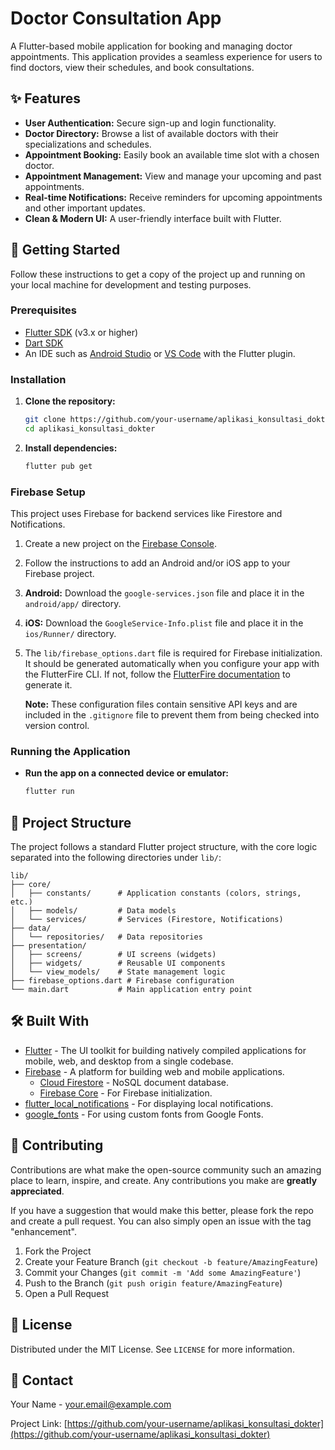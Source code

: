 # Doctor Consultation App

A Flutter-based mobile application for booking and managing doctor appointments. This application provides a seamless experience for users to find doctors, view their schedules, and book consultations.

## ✨ Features

- **User Authentication:** Secure sign-up and login functionality.
- **Doctor Directory:** Browse a list of available doctors with their specializations and schedules.
- **Appointment Booking:** Easily book an available time slot with a chosen doctor.
- **Appointment Management:** View and manage your upcoming and past appointments.
- **Real-time Notifications:** Receive reminders for upcoming appointments and other important updates.
- **Clean & Modern UI:** A user-friendly interface built with Flutter.

## 🚀 Getting Started

Follow these instructions to get a copy of the project up and running on your local machine for development and testing purposes.

### Prerequisites

- [Flutter SDK](https://flutter.dev/docs/get-started/install) (v3.x or higher)
- [Dart SDK](https://dart.dev/get-dart)
- An IDE such as [Android Studio](https://developer.android.com/studio) or [VS Code](https://code.visualstudio.com/) with the Flutter plugin.

### Installation

1.  **Clone the repository:**
    ```sh
    git clone https://github.com/your-username/aplikasi_konsultasi_dokter.git
    cd aplikasi_konsultasi_dokter
    ```

2.  **Install dependencies:**
    ```sh
    flutter pub get
    ```

### Firebase Setup

This project uses Firebase for backend services like Firestore and Notifications.

1.  Create a new project on the [Firebase Console](https://console.firebase.google.com/).
2.  Follow the instructions to add an Android and/or iOS app to your Firebase project.
3.  **Android:** Download the `google-services.json` file and place it in the `android/app/` directory.
4.  **iOS:** Download the `GoogleService-Info.plist` file and place it in the `ios/Runner/` directory.
5.  The `lib/firebase_options.dart` file is required for Firebase initialization. It should be generated automatically when you configure your app with the FlutterFire CLI. If not, follow the [FlutterFire documentation](https://firebase.flutter.dev/docs/overview#initialization) to generate it.

    **Note:** These configuration files contain sensitive API keys and are included in the `.gitignore` file to prevent them from being checked into version control.

### Running the Application

- **Run the app on a connected device or emulator:**
  ```sh
  flutter run
  ```

## 📂 Project Structure

The project follows a standard Flutter project structure, with the core logic separated into the following directories under `lib/`:

```
lib/
├── core/
│   ├── constants/      # Application constants (colors, strings, etc.)
│   ├── models/         # Data models
│   └── services/       # Services (Firestore, Notifications)
├── data/
│   └── repositories/   # Data repositories
├── presentation/
│   ├── screens/        # UI screens (widgets)
│   ├── widgets/        # Reusable UI components
│   └── view_models/    # State management logic
├── firebase_options.dart # Firebase configuration
└── main.dart           # Main application entry point
```

## 🛠️ Built With

- [Flutter](https://flutter.dev/) - The UI toolkit for building natively compiled applications for mobile, web, and desktop from a single codebase.
- [Firebase](https://firebase.google.com/) - A platform for building web and mobile applications.
  - [Cloud Firestore](https://firebase.google.com/products/firestore) - NoSQL document database.
  - [Firebase Core](https://firebase.google.com/products/cloud-messaging) - For Firebase initialization.
- [flutter_local_notifications](https://pub.dev/packages/flutter_local_notifications) - For displaying local notifications.
- [google_fonts](https://pub.dev/packages/google_fonts) - For using custom fonts from Google Fonts.

## 🤝 Contributing

Contributions are what make the open-source community such an amazing place to learn, inspire, and create. Any contributions you make are **greatly appreciated**.

If you have a suggestion that would make this better, please fork the repo and create a pull request. You can also simply open an issue with the tag "enhancement".

1.  Fork the Project
2.  Create your Feature Branch (`git checkout -b feature/AmazingFeature`)
3.  Commit your Changes (`git commit -m 'Add some AmazingFeature'`)
4.  Push to the Branch (`git push origin feature/AmazingFeature`)
5.  Open a Pull Request

## 📄 License

Distributed under the MIT License. See `LICENSE` for more information.

## 📧 Contact

Your Name - your.email@example.com

Project Link: [https://github.com/your-username/aplikasi_konsultasi_dokter](https://github.com/your-username/aplikasi_konsultasi_dokter)
